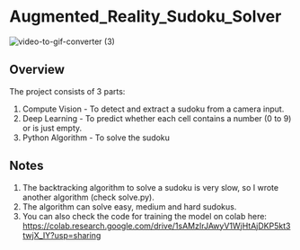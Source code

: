 # Augmented_Reality_Sudoku_Solver

![video-to-gif-converter (3)](https://user-images.githubusercontent.com/58707157/85078298-6ab25580-b1c4-11ea-80ce-209a2c520727.gif)

## Overview
The project consists of 3 parts:
  1. Compute Vision - To detect and extract a sudoku from a camera input.
  2. Deep Learning - To predict whether each cell contains a number (0 to 9) or is just empty.
  3. Python Algorithm - To solve the sudoku
  
 ## Notes
  1. The backtracking algorithm to solve a sudoku is very slow, so I wrote another algorithm (check solve.py).
  2. The algorithm can solve easy, medium and hard sudokus.
  3. You can also check the code for training the model on colab here:
    https://colab.research.google.com/drive/1sAMzIrJAwyV1WjHtAjDKP5kt3twjX_IY?usp=sharing
